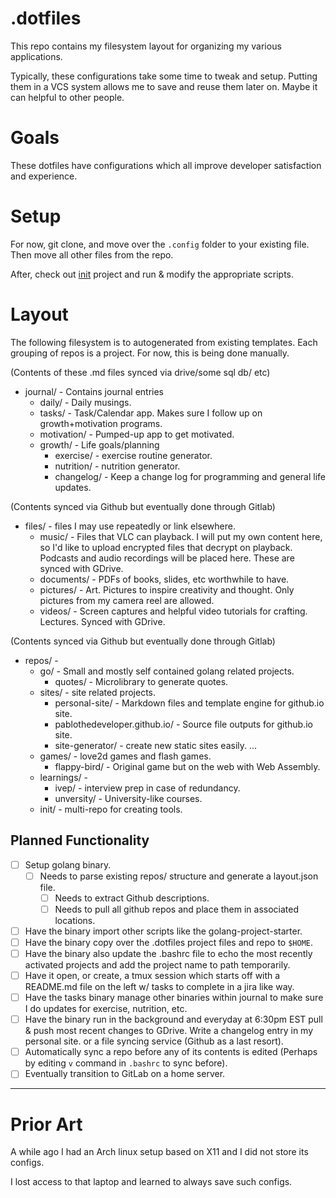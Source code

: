 # .dotfiles
This repo contains my filesystem layout for organizing my various applications.

Typically, these configurations take some time to tweak and setup.
Putting them in a VCS system allows me to save and reuse them later on.
Maybe it can helpful to other people.

# Goals 
These dotfiles have configurations which all improve developer satisfaction
and experience.

# Setup
For now, git clone, and move over the `.config` folder to your existing
file. Then move all other files from the repo.

After, check out [init](https://github.com/PabloTheDeveloper/init) project and run & modify the appropriate scripts.

#  Layout
The following filesystem is to autogenerated from
existing templates. Each grouping of repos is a project.
For now, this is being done manually.

(Contents of these .md files synced via drive/some sql db/ etc)
* journal/ - Contains journal entries
  * daily/ - Daily musings. 
  * tasks/ - Task/Calendar app. Makes sure I follow up on growth+motivation programs.
  * motivation/ - Pumped-up app to get motivated.
  * growth/ - Life goals/planning
    * exercise/ - exercise routine generator.
    * nutrition/ - nutrition generator.
    * changelog/ - Keep a change log for programming and general life updates.

(Contents synced via Github but eventually done through Gitlab)
* files/ - files I may use repeatedly or link elsewhere.
  * music/ - Files that VLC can playback. I will put my
    own content here, so I'd like to upload encrypted
    files that decrypt on playback. Podcasts and audio
    recordings will be placed here. These are synced with GDrive.
  * documents/ - PDFs of books, slides, etc worthwhile to
    have.
  * pictures/ - Art. Pictures to inspire creativity and
    thought. Only pictures from my camera reel are
    allowed.
  * videos/ - Screen captures and helpful video tutorials for
    crafting. Lectures. Synced with GDrive.

(Contents synced via Github but eventually done through Gitlab)
* repos/ - 
  * go/ - Small and mostly self contained golang related projects.
    * quotes/ - Microlibrary to generate quotes.
  * sites/ - site related projects.
    * personal-site/ - Markdown files and template engine for github.io site.
    * pablothedeveloper.github.io/ - Source file outputs for github.io site.
    * site-generator/ - create new static sites easily.
    ...
  * games/ - love2d games and flash games.
    * flappy-bird/ - Original game but on the web with Web Assembly.
  * learnings/ - 
    * ivep/ - interview prep in case of redundancy.
    * unversity/ - University-like courses.
  * init/ - multi-repo for creating tools.

## Planned Functionality
- [ ] Setup golang binary.
    - [ ] Needs to parse existing repos/ structure and
      generate a layout.json file.
      - [ ] Needs to extract Github descriptions.
      - [ ] Needs to pull all github repos and place them
        in associated locations.
- [ ] Have the binary import other scripts like the golang-project-starter.
- [ ] Have the binary copy over the .dotfiles project files and repo to
  `$HOME`.
- [ ] Have the binary also update the .bashrc file to echo the most recently activated
  projects and add the project name to path temporarily.
- [ ] Have it open, or create, a tmux session which starts off with a README.md file on the
  left w/ tasks to complete in a jira like way.
- [ ] Have the tasks binary manage other binaries within journal to make sure I do updates
  for exercise, nutrition, etc.
- [ ] Have the binary run in the background and everyday
  at 6:30pm EST pull & push most recent changes to GDrive. Write a changelog entry in my
  personal site.
  or a file syncing service (Github as a last resort).
- [ ] Automatically sync a repo before any of its contents is edited (Perhaps by editing `v` command in `.bashrc` to sync before).
- [ ] Eventually transition to GitLab on a home server.

---
# Prior Art
A while ago I had an Arch linux setup based on X11
and I did not store its configs.

I lost access to that laptop and learned to always save such configs.


